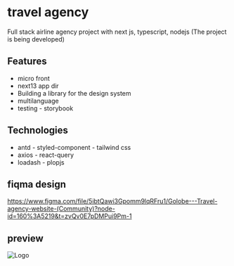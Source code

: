 # travel agency


Full stack airline agency project with next js, typescript, nodejs 
(The project is being developed)


## Features

- micro front
- next13 app dir
- Building a library for the design system
- multilanguage
- testing - storybook


## Technologies

- antd - styled-component - tailwind css
- axios - react-query
- loadash - plopjs 



## fiqma design

https://www.figma.com/file/5ibtQawi3Gpomm9lqRFru1/Golobe---Travel-agency-website-(Community)?node-id=160%3A5219&t=zvQv0E7pDMPui9Pm-1
## preview

![Logo](https://svgur.com/i/rV7.svg)
